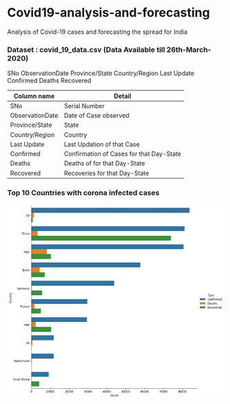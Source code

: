 # Covid19-analysis-and-forecasting
Analysis of Covid-19 cases and forecasting the spread for India

### Dataset : covid_19_data.csv (Data Available till 26th-March-2020)

SNo	ObservationDate	Province/State	Country/Region	Last Update	Confirmed	Deaths	Recovered

                                                         
| __Column name__    | __Detail__                                                 |
|--------------------|------------------------------------------------------------|
| SNo                |  Serial Number                                             |
| ObservationDate    |  Date of Case observed                                     |
| Province/State     |  State                                                     |
| Country/Region     |  Country                                                   |
| Last Update        |  Last Updation of that Case                                |
| Confirmed          |  Confirmation of Cases for that Day-State                  |
| Deaths             |  Deaths of for that Day-State                              |
| Recovered          |  Recoveries for that Day-State                             |

### Top 10 Countries with corona infected cases 

![top10](https://github.com/yatinkode/Covid19-analysis-and-forecasting/blob/master/images/top10.jpg)
